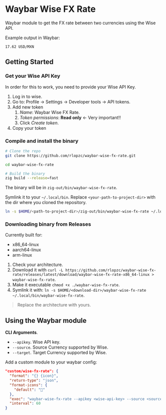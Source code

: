 # Waybar Wise FX Rate

Waybar module to get the FX rate between two currencies using the Wise API.

Example output in Waybar:
```
17.62 USD/MXN
```

## Getting Started

### Get your Wise API Key

In order for this to work, you need to provide your Wise API Key.

1. Log in to wise.
1. Go to: Profile -> Settings -> Developer tools -> API tokens.
1. Add new token
      1. _Name_: Waybar Wise FX Rate.
      1. _Token permissions_: **Read only** <- Very important!!
      1. Click _Create token_.
1. Copy your token

### Compile and install the binary

```sh
# Clone the repo
git clone https://github.com/rlopzc/waybar-wise-fx-rate.git

cd waybar-wise-fx-rate

# Build the binary
zig build --release=fast
```

The binary will be in `zig-out/bin/waybar-wise-fx-rate`.

Symlink it to your `~/.local/bin`. Replace `<your-path-to-project-dir>` with the dir where you cloned the repository.

```sh
ln -s $HOME/<path-to-project-dir>/zig-out/bin/waybar-wise-fx-rate ~/.local/bin/waybar-wise-fx-rate
```

### Downloading binary from Releases

Currently built for:
- x86_64-linux
- aarch64-linux
- arm-linux

1. Check your architecture.
1. Download it with `curl -L https://github.com/rlopzc/waybar-wise-fx-rate/releases/latest/download/waybar-wise-fx-rate-x86_64-linux > waybar-wise-fx-rate`.
1. Make it executable `chmod +x ./waybar-wise-fx-rate`.
1. Symlink it with: `ln -s $HOME/<download-dir>/waybar-wise-fx-rate ~/.local/bin/waybar-wise-fx-rate`.

> Replace the architecture with yours.

## Using the Waybar module

**CLI Arguments**.

- `--apikey`. Wise API key.
- `--source`. Source Currency supported by Wise.
- `--target`. Target Currency supported by Wise.

Add a custom module to your waybar config:

```json
"custom/wise-fx-rate": {
  "format": "{} {icon}",
  "return-type": "json",
  "format-icons": {
    "default": ""
  },
  "exec": "waybar-wise-fx-rate --apikey <wise-api-key> --source <source> --target <target>",
  "interval": 60
}
```
